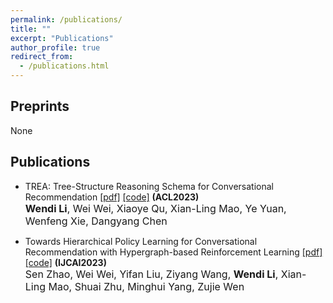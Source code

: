 ```yaml
---
permalink: /publications/
title: ""
excerpt: "Publications"
author_profile: true
redirect_from: 
  - /publications.html
---
```


## Preprints
None


## Publications

- TREA: Tree-Structure Reasoning Schema for Conversational Recommendation <a href="https://arxiv.org/pdf/2307.10543.pdf">[pdf]</a> <a href="https://github.com/WindyLee0822/TREA">[code]</a>  <b>(ACL2023)</b> <br>
  <font size=3><b>Wendi Li</b>, Wei Wei, Xiaoye Qu, Xian-Ling Mao, Ye Yuan, Wenfeng Xie, Dangyang Chen </font><br>


- Towards Hierarchical Policy Learning for Conversational Recommendation with Hypergraph-based Reinforcement Learning <a href="https://arxiv.org/pdf/2305.02575.pdf">[pdf]</a> <a href="https://github.com/Snnzhao/DAHCR">[code]</a> <b>(IJCAI2023)</b> <br> 
    <font size=3> Sen Zhao, Wei Wei, Yifan Liu, Ziyang Wang, <b>Wendi Li</b>, Xian-Ling Mao, Shuai Zhu, Minghui Yang, Zujie Wen </font><br>
